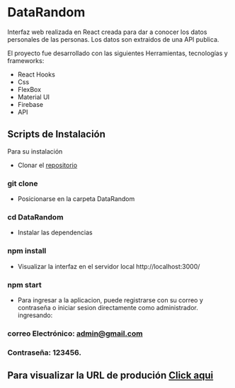# DataRandom

Interfaz web realizada en React creada para dar a conocer los datos personales de las personas. Los datos son extraidos de una API publica.

El proyecto fue desarrollado con las siguientes Herramientas, tecnologías y frameworks:

- React Hooks
- Css
- FlexBox
- Material UI
- Firebase
- API

## Scripts de Instalación

Para su instalación

- Clonar el [repositorio](https://github.com/irenemonzon/DataRandom)

### git clone

- Posicionarse en la carpeta DataRandom

### cd DataRandom

- Instalar las dependencias

### npm install

- Visualizar la interfaz en el servidor local http://localhost:3000/

### npm start

- Para ingresar a la aplicacion, puede registrarse con su correo y contraseña o iniciar sesion directamente como administrador. ingresando:

### correo Electrónico: admin@gmail.com

### Contraseña: 123456.

## Para visualizar la URL de produción [Click aqui](https://randomusers.netlify.app/)
